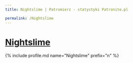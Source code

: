 ```yaml
---
title: Nightslime | Patromierz - statystyki Patronite.pl

permalink: /Nightslime
---
```


# [Nightslime](https://patronite.pl/Nightslime)

{% include profile.md name="Nightslime" prefix="n" %}
